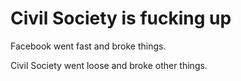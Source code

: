 # Civil Society is fucking up

Facebook went fast and broke things.

Civil Society went loose and broke other things.
